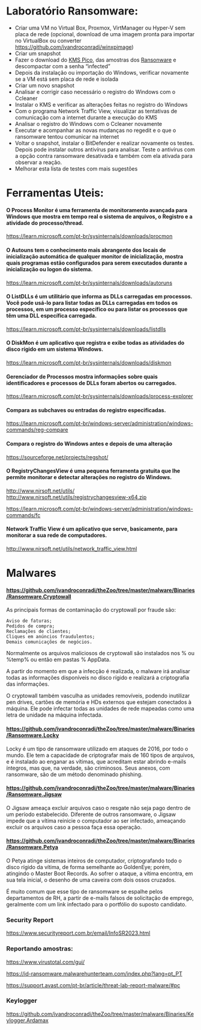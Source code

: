 # Laboratório Ransomware:

*	Criar uma VM no Virtual Box, Proxmox, VirtManager ou Hyper-V sem placa de rede (opcional, download de uma imagem pronta para importar no VirtualBox ou converter https://github.com/ivandroconradi/winxpimage)
*	Criar um snapshot
*	Fazer o download do [KMS Pico](https://github.com/zbezj/HEU_KMS_Activator/releases/tag/41.2.0), das amostras dos [Ransonware](https://github.com/ivandroconradi/lab_ransomware/new/main?readme=1#malwares) e descompactar com a senha “infected”
*	Depois da instalação ou importação do Windows, verificar novamente se a VM está sem placa de rede e isolada
*	Criar um novo snapshot
* Analisar e corrigir caso necessário o registro do Windows com o Ccleaner
*	Instalar o KMS e verificar as alterações feitas no registro do Windows
*	Com o programa Network Traffic View, visualizar as tentativas de comunicação com a internet durante a execução do KMS
*	Analisar o registro do Windows com o Ccleaner novamente
*	Executar e acompanhar as novas mudanças no regedit e o que o ransomware tentou comunicar na internet
*	Voltar o snapshot, instalar o BitDefender e realizar novamente os testes. Depois pode instalar outros antivírus para analisar. Teste o antivírus com a opção contra ransomware desativada e também com ela ativada para observar a reação.
*	Melhorar esta lista de testes com mais sugestões 


# Ferramentas Uteis:

#### O Process Monitor é uma ferramenta de monitoramento avançada para Windows que mostra em tempo real o sistema de arquivos, o Registro e a atividade do processo/thread.
https://learn.microsoft.com/pt-br/sysinternals/downloads/procmon


#### O Autouns tem o conhecimento mais abrangente dos locais de inicialização automática de qualquer monitor de inicialização, mostra quais programas estão configurados para serem executados durante a inicialização ou logon do sistema.
https://learn.microsoft.com/pt-br/sysinternals/downloads/autoruns


#### O ListDLLs é um utilitário que informa as DLLs carregadas em processos. Você pode usá-lo para listar todas as DLLs carregadas em todos os processos, em um processo específico ou para listar os processos que têm uma DLL específica carregada.
https://learn.microsoft.com/pt-br/sysinternals/downloads/listdlls

#### O DiskMon é um aplicativo que registra e exibe todas as atividades do disco rígido em um sistema Windows.
https://learn.microsoft.com/pt-br/sysinternals/downloads/diskmon

#### Gerenciador de Processos mostra informações sobre quais identificadores e processos de DLLs foram abertos ou carregados.
https://learn.microsoft.com/pt-br/sysinternals/downloads/process-explorer

#### Compara as subchaves ou entradas do registro especificadas.
https://learn.microsoft.com/pt-br/windows-server/administration/windows-commands/reg-compare

#### Compara o registro do Windows antes e depois de uma alteração
https://sourceforge.net/projects/regshot/

#### O RegistryChangesView é uma pequena ferramenta gratuita que lhe permite monitorar e detectar alterações no registro do Windows.
http://www.nirsoft.net/utils/
http://www.nirsoft.net/utils/registrychangesview-x64.zip

https://learn.microsoft.com/pt-br/windows-server/administration/windows-commands/fc

#### Network Traffic View é um aplicativo que serve, basicamente, para monitorar a sua rede de computadores.
http://www.nirsoft.net/utils/network_traffic_view.html


# Malwares

#### https://github.com/ivandroconradi/theZoo/tree/master/malware/Binaries/Ransomware.Cryptowall

As principais formas de contaminação do cryptowall por fraude são:

```
Aviso de faturas;
Pedidos de compra;
Reclamações de clientes;
Cliques em anúncios fraudulentos;
Demais comunicações de negócios.
```

Normalmente os arquivos maliciosos de cryptowall são instalados nos % ou %temp% ou então em pastas % AppData.

A partir do momento em que a infecção é realizada, o malware irá analisar todas as informações disponíveis no disco rígido e realizará a criptografia das informações.

O cryptowall também vasculha as unidades removíveis, podendo inutilizar pen drives, cartões de memória e HDs externos que estejam conectados à máquina. Ele pode infectar todas as unidades de rede mapeadas como uma letra de unidade na máquina infectada.



#### https://github.com/ivandroconradi/theZoo/tree/master/malware/Binaries/Ransomware.Locky

Locky é um tipo de ransomware utilizado em ataques de 2016, por todo o mundo. Ele tem a capacidade de criptografar mais de 160 tipos de arquivos, e é instalado ao enganar as vítimas, que acreditam estar abrindo e-mails íntegros, mas que, na verdade, são criminosos. Seus anexos, com ransomware, são de um método denominado phishing.



#### https://github.com/ivandroconradi/theZoo/tree/master/malware/Binaries/Ransomware.Jigsaw

O Jigsaw ameaça excluir arquivos caso o resgate não seja pago dentro de um período estabelecido.
Diferente de outros ransomware, o Jigsaw impede que a vítima reinicie o computador ao ser infectado, ameaçando excluir os arquivos caso a pessoa faça essa operação.



#### https://github.com/ivandroconradi/theZoo/tree/master/malware/Binaries/Ransomware.Petya

O Petya atinge sistemas inteiros de computador, criptografando todo o disco rígido da vítima, de forma semelhante ao GoldenEye; porém, atingindo o Master Boot Records. Ao sofrer o ataque, a vítima encontra, em sua tela inicial, o desenho de uma caveira com dois ossos cruzados.

É muito comum que esse tipo de ransomware se espalhe pelos departamentos de RH, a partir de e-mails falsos de solicitação de emprego, geralmente com um link infectado para o portfólio do suposto candidato.




### Security Report
https://www.securityreport.com.br/email/InfoSR2023.html

### Reportando amostras:
https://www.virustotal.com/gui/

https://id-ransomware.malwarehunterteam.com/index.php?lang=pt_PT

https://support.avast.com/pt-br/article/threat-lab-report-malware/#pc



### Keylogger
https://github.com/ivandroconradi/theZoo/tree/master/malware/Binaries/Keylogger.Ardamax



